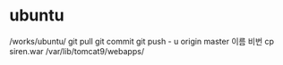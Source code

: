 # ubuntu
/works/ubuntu/
git pull
git commit
git push - u origin master
이름
비번
 cp siren.war /var/lib/tomcat9/webapps/
